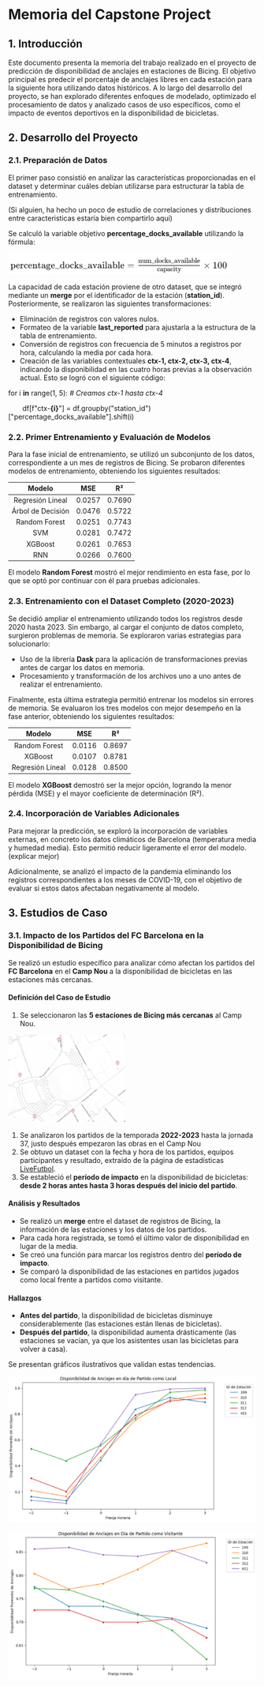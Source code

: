 ﻿# <a name="_9q7tn57p9kv7"></a>**Memoria del Capstone Project**
## <a name="_6di8ait5o1qs"></a>**1. Introducción**
Este documento presenta la memoria del trabajo realizado en el proyecto de predicción de disponibilidad de anclajes en estaciones de Bicing. El objetivo principal es predecir el porcentaje de anclajes libres en cada estación para la siguiente hora utilizando datos históricos. A lo largo del desarrollo del proyecto, se han explorado diferentes enfoques de modelado, optimizado el procesamiento de datos y analizado casos de uso específicos, como el impacto de eventos deportivos en la disponibilidad de bicicletas.
## <a name="_3l4pfka5tn6d"></a>**2. Desarrollo del Proyecto**
### <a name="_mv6huaq805dz"></a>**2.1. Preparación de Datos**
El primer paso consistió en analizar las características proporcionadas en el dataset y determinar cuáles debían utilizarse para estructurar la tabla de entrenamiento. 

(Si alguien, ha hecho un poco de estudio de correlaciones y distribuciones entre caracteristicas estaría bien compartirlo aqui)

Se calculó la variable objetivo **percentage\_docks\_available** utilizando la fórmula:

![](Aspose.Words.2eff5c57-974c-4e44-ac04-8cddcf889079.001.png)

La capacidad de cada estación proviene de otro dataset, que se integró mediante un **merge** por el identificador de la estación (**station\_id**). Posteriormente, se realizaron las siguientes transformaciones:

- Eliminación de registros con valores nulos.
- Formateo de la variable **last\_reported** para ajustarla a la estructura de la tabla de entrenamiento.
- Conversión de registros con frecuencia de 5 minutos a registros por hora, calculando la media por cada hora.
- Creación de las variables contextuales **ctx-1, ctx-2, ctx-3, ctx-4**, indicando la disponibilidad en las cuatro horas previas a la observación actual. Esto se logró con el siguiente código:

for i **in** range(1, 5):  *# Creamos ctx-1 hasta ctx-4*

`    `df[f"ctx-**{**i**}**"] = df.groupby("station\_id")["percentage\_docks\_available"].shift(i)

### <a name="_h86bp9czyjg5"></a>**2.2. Primer Entrenamiento y Evaluación de Modelos**
Para la fase inicial de entrenamiento, se utilizó un subconjunto de los datos, correspondiente a un mes de registros de Bicing. Se probaron diferentes modelos de entrenamiento, obteniendo los siguientes resultados:

|**Modelo**|**MSE**|**R²**|
| :-: | :-: | :-: |
|Regresión Lineal|0\.0257|0\.7690|
|Árbol de Decisión|0\.0476|0\.5722|
|Random Forest|0\.0251|0\.7743|
|SVM|0\.0281|0\.7472|
|XGBoost|0\.0261|0\.7653|
|RNN|0\.0266|0\.7600|

El modelo **Random Forest** mostró el mejor rendimiento en esta fase, por lo que se optó por continuar con él para pruebas adicionales.
### <a name="_37i32o5sh8wz"></a>**2.3. Entrenamiento con el Dataset Completo (2020-2023)**
Se decidió ampliar el entrenamiento utilizando todos los registros desde 2020 hasta 2023. Sin embargo, al cargar el conjunto de datos completo, surgieron problemas de memoria. Se exploraron varias estrategias para solucionarlo:

- Uso de la librería **Dask** para la aplicación de transformaciones previas antes de cargar los datos en memoria.
- Procesamiento y transformación de los archivos uno a uno antes de realizar el entrenamiento.

Finalmente, esta última estrategia permitió entrenar los modelos sin errores de memoria. Se evaluaron los tres modelos con mejor desempeño en la fase anterior, obteniendo los siguientes resultados:

|**Modelo**|**MSE**|**R²**|
| :-: | :-: | :-: |
|Random Forest|0\.0116|0\.8697|
|XGBoost|0\.0107|0\.8781|
|Regresión Lineal|0\.0128|0\.8500|

El modelo **XGBoost** demostró ser la mejor opción, logrando la menor pérdida (MSE) y el mayor coeficiente de determinación (R²).
### <a name="_a1pxbtvl84o4"></a>**2.4. Incorporación de Variables Adicionales**
Para mejorar la predicción, se exploró la incorporación de variables externas, en concreto los datos climáticos de Barcelona (temperatura media y humedad media). Esto permitió reducir ligeramente el error del modelo. (explicar mejor)

Adicionalmente, se analizó el impacto de la pandemia eliminando los registros correspondientes a los meses de COVID-19, con el objetivo de evaluar si estos datos afectaban negativamente al modelo.
## <a name="_uo7v4ghnty9l"></a>**3. Estudios de Caso**
### <a name="_i5thqedoiijt"></a>**3.1. Impacto de los Partidos del FC Barcelona en la Disponibilidad de Bicing**
Se realizó un estudio específico para analizar cómo afectan los partidos del **FC Barcelona** en el **Camp Nou** a la disponibilidad de bicicletas en las estaciones más cercanas.
#### <a name="_rxa0kmzyjg"></a>**Definición del Caso de Estudio**
1. Se seleccionaron las **5 estaciones de Bicing más cercanas** al Camp Nou.

![](Aspose.Words.2eff5c57-974c-4e44-ac04-8cddcf889079.002.png)

1. Se analizaron los partidos de la temporada **2022-2023** hasta la jornada 37, justo después empezaron las obras en el Camp Nou
1. Se obtuvo un dataset con la fecha y hora de los partidos, equipos participantes y resultado, extraído de la página de estadísticas[ ](https://www.livefutbol.com/equipos/fc-barcelona/21/)[LiveFutbol](https://www.livefutbol.com/equipos/fc-barcelona/21/).
1. Se estableció el **período de impacto** en la disponibilidad de bicicletas: **desde 2 horas antes hasta 3 horas después del inicio del partido**.
#### <a name="_zdb5isgb5jlc"></a>**Análisis y Resultados**
- Se realizó un **merge** entre el dataset de registros de Bicing, la información de las estaciones y los datos de los partidos.
- Para cada hora registrada, se tomó el último valor de disponibilidad en lugar de la media.
- Se creó una función para marcar los registros dentro del **período de impacto**.
- Se comparó la disponibilidad de las estaciones en partidos jugados como local frente a partidos como visitante.
#### <a name="_7sily2v503p1"></a>**Hallazgos**
- **Antes del partido**, la disponibilidad de bicicletas disminuye considerablemente (las estaciones están llenas de bicicletas).
- **Después del partido**, la disponibilidad aumenta drásticamente (las estaciones se vacían, ya que los asistentes usan las bicicletas para volver a casa).

Se presentan gráficos ilustrativos que validan estas tendencias.

![](Aspose.Words.2eff5c57-974c-4e44-ac04-8cddcf889079.003.png)

![](Aspose.Words.2eff5c57-974c-4e44-ac04-8cddcf889079.004.png)


